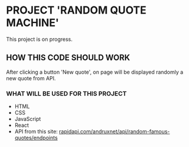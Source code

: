 # PROJECT 'RANDOM QUOTE MACHINE'

This project is on progress.

## HOW THIS CODE SHOULD WORK

After clicking a button 'New quote', on page will be displayed randomly a new quote from API.

### WHAT WILL BE USED FOR THIS PROJECT

- HTML<br/>
- CSS<br/>
- JavaScript<br/>
- React<br/>
- API from this site: [rapidapi.com/andruxnet/api/random-famous-quotes/endpoints](rapidapi.com/andruxnet/api/random-famous-quotes/endpoints)